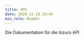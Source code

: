 ```yaml
---
title: API
date: 2020-11-18 14:44
min_role: Reader
---
```

Die Dokumentation für die Inzuro API